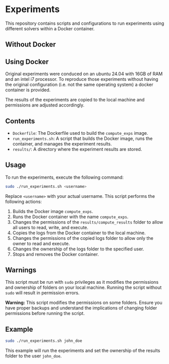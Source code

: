 # Experiments

This repository contains scripts and configurations to run experiments using different solvers within a Docker container. 

## Without Docker



## Using Docker

Original experiments were conduced on an ubuntu 24.04 with 16GB of RAM and an intel i7 processor. To reproduce those experiments without having the original configuration (i.e. not the same operating system) a docker container is provided.

The results of the experiments are copied to the local machine and permissions are adjusted accordingly.

## Contents

- `Dockerfile`: The Dockerfile used to build the `compute_exps` image.
- `run_experiments.sh`: A script that builds the Docker image, runs the container, and manages the experiment results.
- `results/`: A directory where the experiment results are stored.

## Usage

To run the experiments, execute the following command:

```sh
sudo ./run_experiments.sh <username>
```

Replace `<username>` with your actual username. This script performs the following actions:

1. Builds the Docker image `compute_exps`.
2. Runs the Docker container with the name `compute_exps`.
3. Changes the permissions of the `results/compute_results` folder to allow all users to read, write, and execute.
4. Copies the logs from the Docker container to the local machine.
5. Changes the permissions of the copied logs folder to allow only the owner to read and execute.
6. Changes the ownership of the logs folder to the specified user.
7. Stops and removes the Docker container.

## Warnings

This script must be run with `sudo` privileges as it modifies the permissions and ownership of folders on your local machine. Running the script without `sudo` will result in permission errors.

**Warning:** This script modifies the permissions on some folders. Ensure you have proper backups and understand the implications of changing folder permissions before running the script.

## Example

```sh
sudo ./run_experiments.sh john_doe
```

This example will run the experiments and set the ownership of the results folder to the user `john_doe`.